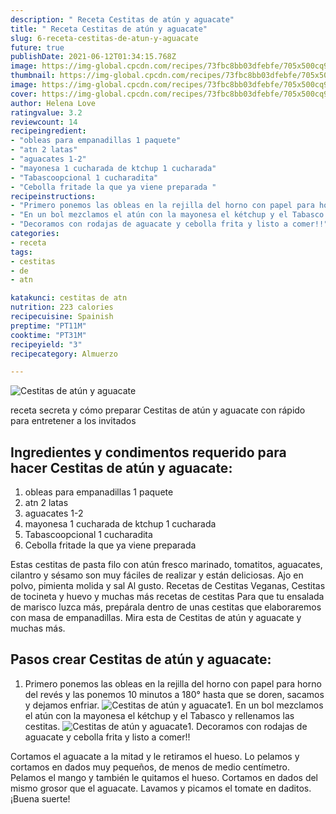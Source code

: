 ```yaml
---
description: " Receta Cestitas de atún y aguacate"
title: " Receta Cestitas de atún y aguacate"
slug: 6-receta-cestitas-de-atun-y-aguacate
future: true
publishDate: 2021-06-12T01:34:15.768Z
image: https://img-global.cpcdn.com/recipes/73fbc8bb03dfebfe/705x500cq90/cestitas-de-atun-y-aguacate-foto-principal.jpg
thumbnail: https://img-global.cpcdn.com/recipes/73fbc8bb03dfebfe/705x500cq90/cestitas-de-atun-y-aguacate-foto-principal.jpg
image: https://img-global.cpcdn.com/recipes/73fbc8bb03dfebfe/705x500cq90/cestitas-de-atun-y-aguacate-foto-principal.jpg
cover: https://img-global.cpcdn.com/recipes/73fbc8bb03dfebfe/705x500cq90/cestitas-de-atun-y-aguacate-foto-principal.jpg
author: Helena Love
ratingvalue: 3.2
reviewcount: 14
recipeingredient:
- "obleas para empanadillas 1 paquete"
- "atn 2 latas"
- "aguacates 1-2"
- "mayonesa 1 cucharada de ktchup 1 cucharada"
- "Tabascoopcional 1 cucharadita"
- "Cebolla fritade la que ya viene preparada "
recipeinstructions:
- "Primero ponemos las obleas en la rejilla del horno con papel para horno del revés y las ponemos 10 minutos a 180° hasta que se doren, sacamos y dejamos enfriar."
- "En un bol mezclamos el atún con la mayonesa el kétchup y el Tabasco y rellenamos las cestitas."
- "Decoramos con rodajas de aguacate y cebolla frita y listo a comer!!"
categories:
- receta
tags:
- cestitas
- de
- atn

katakunci: cestitas de atn 
nutrition: 223 calories
recipecuisine: Spainish
preptime: "PT11M"
cooktime: "PT31M"
recipeyield: "3"
recipecategory: Almuerzo

---
```



![Cestitas de atún y aguacate](https://img-global.cpcdn.com/recipes/73fbc8bb03dfebfe/705x500cq90/cestitas-de-atun-y-aguacate-foto-principal.jpg)

receta secreta y cómo preparar Cestitas de atún y aguacate con rápido para entretener a los invitados

<!--inarticleads1-->

## Ingredientes y condimentos requerido para hacer Cestitas de atún y aguacate:

1. obleas para empanadillas 1 paquete
1. atn 2 latas
1. aguacates 1-2
1. mayonesa 1 cucharada de ktchup 1 cucharada
1. Tabascoopcional 1 cucharadita
1. Cebolla fritade la que ya viene preparada 

Estas cestitas de pasta filo con atún fresco marinado, tomatitos, aguacates, cilantro y sésamo son muy fáciles de realizar y están deliciosas. Ajo en polvo, pimienta molida y sal Al gusto. Recetas de Cestitas Veganas, Cestitas de tocineta y huevo y muchas más recetas de cestitas Para que tu ensalada de marisco luzca más, prepárala dentro de unas cestitas que elaboraremos con masa de empanadillas. Mira esta de Cestitas de atún y aguacate y muchas más. 

<!--inarticleads2-->

## Pasos crear Cestitas de atún y aguacate:

1. Primero ponemos las obleas en la rejilla del horno con papel para horno del revés y las ponemos 10 minutos a 180° hasta que se doren, sacamos y dejamos enfriar.
<img src="https://img-global.cpcdn.com/steps/2b0bfd55682fbe5f/160x128cq70/foto-del-paso-1-de-la-receta-cestitas-de-atun-y-aguacate.jpg" alt="Cestitas de atún y aguacate">1. En un bol mezclamos el atún con la mayonesa el kétchup y el Tabasco y rellenamos las cestitas.
<img src="https://img-global.cpcdn.com/steps/3cc78ecb4b63db9e/160x128cq70/foto-del-paso-2-de-la-receta-cestitas-de-atun-y-aguacate.jpg" alt="Cestitas de atún y aguacate">1. Decoramos con rodajas de aguacate y cebolla frita y listo a comer!!


Cortamos el aguacate a la mitad y le retiramos el hueso. Lo pelamos y cortamos en dados muy pequeños, de menos de medio centímetro. Pelamos el mango y también le quitamos el hueso. Cortamos en dados del mismo grosor que el aguacate. Lavamos y picamos el tomate en daditos. 
¡Buena suerte!

